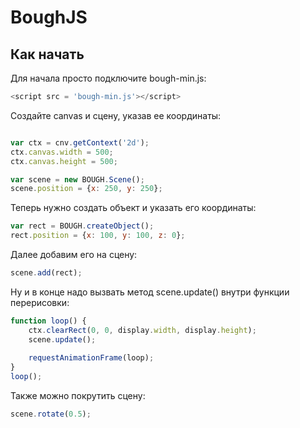 # BoughJS

## Как начать

Для начала просто подключите bough-min.js:
````js
<script src = 'bough-min.js'></script>
````
Создайте сanvas и сцену, указав ее координаты:
````js

var ctx = cnv.getContext('2d');
ctx.canvas.width = 500;
ctx.canvas.height = 500;

var scene = new BOUGH.Scene();
scene.position = {x: 250, y: 250};
````

Теперь нужно создать объект и указать его координаты:
````js
var rect = BOUGH.createObject();
rect.position = {x: 100, y: 100, z: 0};
````

Далее добавим его на сцену:
````js
scene.add(rect);
````

Ну и в конце надо вызвать метод scene.update() внутри функции перерисовки:
````js
function loop() {
	ctx.clearRect(0, 0, display.width, display.height);
	scene.update();
	
	requestAnimationFrame(loop);
}
loop();
````
Также можно покрутить сцену:
````js
scene.rotate(0.5);
````

